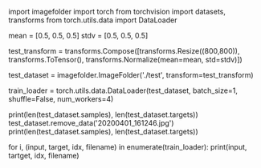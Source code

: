import imagefolder
import torch
from torchvision import datasets, transforms
from torch.utils.data import DataLoader

mean = [0.5, 0.5, 0.5]
stdv = [0.5, 0.5, 0.5]

test_transform = transforms.Compose([transforms.Resize((800,800)),
                                     transforms.ToTensor(),
                                     transforms.Normalize(mean=mean, std=stdv)])

test_dataset = imagefolder.ImageFolder('./test', transform=test_transform)


train_loader = torch.utils.data.DataLoader(test_dataset,
                                           batch_size=1,
                                           shuffle=False,
                                           num_workers=4)

print(len(test_dataset.samples), len(test_dataset.targets))
test_dataset.remove_data('20200401_161246.jpg')
print(len(test_dataset.samples), len(test_dataset.targets))


for i, (input, target, idx, filename) in enumerate(train_loader):
	print(input, tartget, idx, filename)
